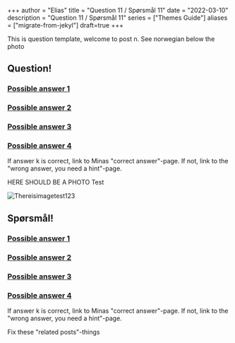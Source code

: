 +++
author = "Elias"
title = "Question 11 / Spørsmål 11"
date = "2022-03-10"
description = "Question 11 / Spørsmål 11"
series = ["Themes Guide"]
aliases = ["migrate-from-jekyl"]
draft=true
+++

This is question template, welcome to post n. See norwegian below the photo



## Question!


### [Possible answer 1](alternative1)
### [Possible answer 2](alternative2)
### [Possible answer 3](alternative3)
### [Possible answer 4](alternative4)

If answer k is correct, link to Minas "correct answer"-page. If not, link to the "wrong answer, you need a hint"-page.

HERE SHOULD BE A PHOTO
Test

![Thereisimagetest123](/img/arboretum.jpg)


## Spørsmål!


### [Possible answer 1](alternative1)
### [Possible answer 2](alternative2)
### [Possible answer 3](alternative3)
### [Possible answer 4](alternative4)

If answer k is correct, link to Minas "correct answer"-page. If not, link to the "wrong answer, you need a hint"-page.

Fix these "related posts"-things